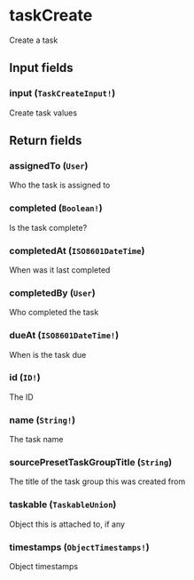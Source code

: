 # taskCreate

Create a task

## Input fields

### input (`TaskCreateInput!`)
Create task values

## Return fields

### assignedTo (`User`)
Who the task is assigned to

### completed (`Boolean!`)
Is the task complete?

### completedAt (`ISO8601DateTime`)
When was it last completed

### completedBy (`User`)
Who completed the task

### dueAt (`ISO8601DateTime!`)
When is the task due

### id (`ID!`)
The ID

### name (`String!`)
The task name

### sourcePresetTaskGroupTitle (`String`)
The title of the task group this was created from

### taskable (`TaskableUnion`)
Object this is attached to, if any

### timestamps (`ObjectTimestamps!`)
Object timestamps
